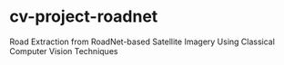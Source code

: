 # cv-project-roadnet
Road Extraction from RoadNet-based Satellite Imagery Using Classical Computer Vision Techniques

